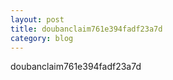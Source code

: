 ```yaml
---
layout: post
title: doubanclaim761e394fadf23a7d
category: blog
---
```


doubanclaim761e394fadf23a7d
